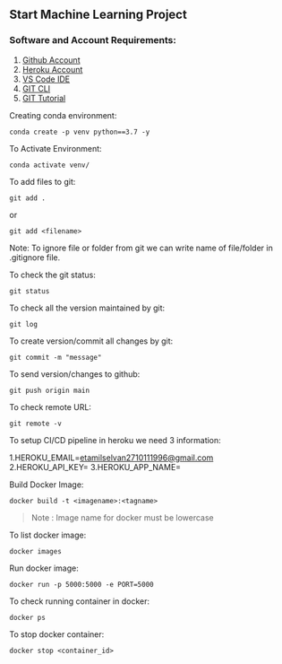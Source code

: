 ## Start Machine Learning Project

### Software and Account Requirements:

1. [Github Account](https://github.com/)
2. [Heroku Account](https://signup.heroku.com/)
3. [VS Code IDE](https://code.visualstudio.com/download)
4. [GIT CLI](https://git-scm.com/downloads)
5. [GIT Tutorial](https://git-scm.com/docs/gittutorial)

Creating conda environment:
```
conda create -p venv python==3.7 -y
```

To Activate Environment:
```
conda activate venv/
```

To add files to git:
```
git add .
```
or

```
git add <filename>
```

Note: To ignore file or folder from git we can write name of file/folder in .gitignore file.

To check the git status:

```
git status
```

To check all the version maintained by git:
```
git log
```

To create version/commit all changes by git:
```
git commit -m "message"
```

To send version/changes to github:

```
git push origin main
```

To check remote URL:

```
git remote -v
```


To setup CI/CD pipeline in heroku we need 3 information:

1.HEROKU_EMAIL=etamilselvan2710111996@gmail.com
2.HEROKU_API_KEY=
3.HEROKU_APP_NAME=


Build Docker Image:

```
docker build -t <imagename>:<tagname>
```

> Note : Image name for docker must be lowercase


To list docker image:

```
docker images
```

Run docker image:

```
docker run -p 5000:5000 -e PORT=5000
```

To check running container in docker:
```
docker ps
```

To stop docker container:
```
docker stop <container_id>
```